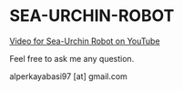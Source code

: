 # SEA-URCHIN-ROBOT

[Video for Sea-Urchin Robot on YouTube](https://www.youtube.com/watch?v=ZMtDIUZNC60)

Feel free to ask me any question. 

alperkayabasi97 [at] gmail.com
